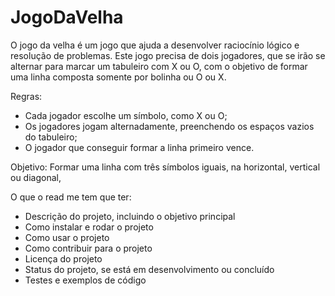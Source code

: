 # JogoDaVelha
O jogo da velha é um jogo que ajuda a desenvolver raciocínio lógico e resolução de problemas.
Este jogo precisa de dois jogadores, que se irão se alternar para marcar um tabuleiro com X ou O, com o objetivo de formar uma linha composta somente por bolinha ou O ou X.

Regras:
- Cada jogador escolhe um símbolo, como X ou O;
- Os jogadores jogam alternadamente, preenchendo os espaços vazios do tabuleiro;
- O jogador que conseguir formar a linha primeiro vence.

Objetivo:
Formar uma linha com três símbolos iguais, na horizontal, vertical ou diagonal,


O que o read me tem que ter:
- Descrição do projeto, incluindo o objetivo principal
- Como instalar e rodar o projeto
- Como usar o projeto
- Como contribuir para o projeto
- Licença do projeto
- Status do projeto, se está em desenvolvimento ou concluído
- Testes e exemplos de código